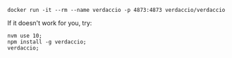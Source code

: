 ```
docker run -it --rm --name verdaccio -p 4873:4873 verdaccio/verdaccio
```

If it doesn't work for you, try:
```
nvm use 10;
npm install -g verdaccio;
verdaccio;
```